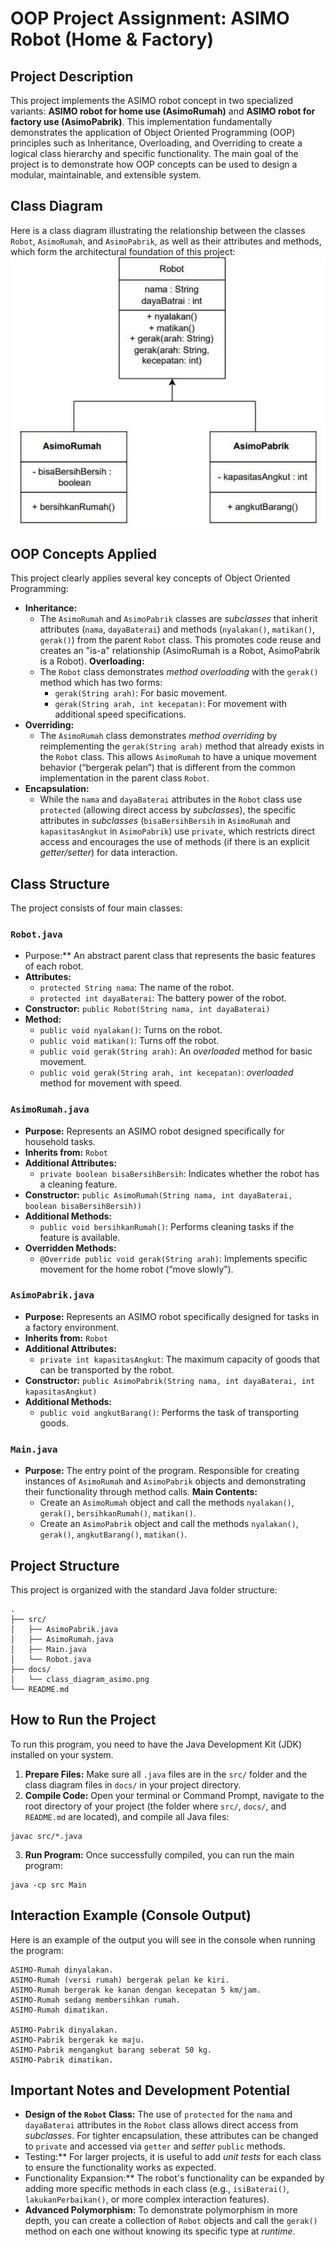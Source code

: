 # OOP Project Assignment: ASIMO Robot (Home & Factory)
## Project Description
This project implements the ASIMO robot concept in two specialized variants: **ASIMO robot for home use (AsimoRumah)** and **ASIMO robot for factory use (AsimoPabrik)**. This implementation fundamentally demonstrates the application of Object Oriented Programming (OOP) principles such as Inheritance, Overloading, and Overriding to create a logical class hierarchy and specific functionality.
The main goal of the project is to demonstrate how OOP concepts can be used to design a modular, maintainable, and extensible system.
## Class Diagram
Here is a class diagram illustrating the relationship between the classes `Robot`, `AsimoRumah`, and `AsimoPabrik`, as well as their attributes and methods, which form the architectural foundation of this project:
![Class Diagram ASIMO Robot](ASIMO/docs/diagram_kelas_asimo.png)
## OOP Concepts Applied
This project clearly applies several key concepts of Object Oriented Programming:
* **Inheritance:**
    * The `AsimoRumah` and `AsimoPabrik` classes are *subclasses* that inherit attributes (`nama`, `dayaBaterai`) and methods (`nyalakan()`, `matikan()`, `gerak()`) from the parent `Robot` class. This promotes code reuse and creates an "is-a" relationship (AsimoRumah is a Robot, AsimoPabrik is a Robot).
**Overloading:**
    * The `Robot` class demonstrates *method overloading* with the `gerak()` method which has two forms:
        * `gerak(String arah)`: For basic movement.
        * `gerak(String arah, int kecepatan)`: For movement with additional speed specifications.
* **Overriding:**
    * The `AsimoRumah` class demonstrates *method overriding* by reimplementing the `gerak(String arah)` method that already exists in the `Robot` class. This allows `AsimoRumah` to have a unique movement behavior (“bergerak pelan”) that is different from the common implementation in the parent class `Robot`.
* **Encapsulation:**
    * While the `nama` and `dayaBaterai` attributes in the `Robot` class use `protected` (allowing direct access by *subclasses*), the specific attributes in *subclasses* (`bisaBersihBersih` in `AsimoRumah` and `kapasitasAngkut` in `AsimoPabrik`) use `private`, which restricts direct access and encourages the use of methods (if there is an explicit *getter/setter*) for data interaction.
## Class Structure
The project consists of four main classes:
### `Robot.java`
* Purpose:** An abstract parent class that represents the basic features of each robot.
* **Attributes:**
    * `protected String nama`: The name of the robot.
    * `protected int dayaBaterai`: The battery power of the robot.
* **Constructor:** `public Robot(String nama, int dayaBaterai)`
* **Method:**
    * `public void nyalakan()`: Turns on the robot.
    * `public void matikan()`: Turns off the robot.
    * `public void gerak(String arah)`: An *overloaded* method for basic movement.
    * `public void gerak(String arah, int kecepatan)`: *overloaded* method for movement with speed.
### `AsimoRumah.java`
* **Purpose:** Represents an ASIMO robot designed specifically for household tasks.
* **Inherits from:** `Robot`
* **Additional Attributes:**
    * `private boolean bisaBersihBersih`: Indicates whether the robot has a cleaning feature.
* **Constructor:** `public AsimoRumah(String nama, int dayaBaterai, boolean bisaBersihBersih))`
* **Additional Methods:**
    * `public void bersihkanRumah()`: Performs cleaning tasks if the feature is available.
* **Overridden Methods:**
    * `@Override public void gerak(String arah)`: Implements specific movement for the home robot (“move slowly”).
### `AsimoPabrik.java`
* **Purpose:** Represents an ASIMO robot specifically designed for tasks in a factory environment.
* **Inherits from:** `Robot`
* **Additional Attributes:**
    * `private int kapasitasAngkut`: The maximum capacity of goods that can be transported by the robot.
* **Constructor:** `public AsimoPabrik(String nama, int dayaBaterai, int kapasitasAngkut)`
* **Additional Methods:**
    * `public void angkutBarang()`: Performs the task of transporting goods.
### `Main.java`
* **Purpose:** The entry point of the program. Responsible for creating instances of `AsimoRumah` and `AsimoPabrik` objects and demonstrating their functionality through method calls.
**Main Contents:**
    * Create an `AsimoRumah` object and call the methods `nyalakan()`, `gerak()`, `bersihkanRumah()`, `matikan()`.
    * Create an `AsimoPabrik` object and call the methods `nyalakan()`, `gerak()`, `angkutBarang()`, `matikan()`.
## Project Structure
This project is organized with the standard Java folder structure:
```
.
├── src/
│   ├── AsimoPabrik.java
│   ├── AsimoRumah.java
│   ├── Main.java
│   └── Robot.java
├── docs/
│   └── class_diagram_asimo.png 
└── README.md
```
## How to Run the Project
To run this program, you need to have the Java Development Kit (JDK) installed on your system.
1.  **Prepare Files:**
 Make sure all `.java` files are in the `src/` folder and the class diagram files in `docs/` in your project directory.
2.  **Compile Code:**
 Open your terminal or Command Prompt, navigate to the root directory of your project (the folder where `src/`, `docs/`, and `README.md` are located), and compile all Java files:
 ```
 javac src/*.java
 ```
3.  **Run Program:**
 Once successfully compiled, you can run the main program:
 ```
 java -cp src Main
 ```
## Interaction Example (Console Output)
Here is an example of the output you will see in the console when running the program:
```
ASIMO-Rumah dinyalakan.
ASIMO-Rumah (versi rumah) bergerak pelan ke kiri.
ASIMO-Rumah bergerak ke kanan dengan kecepatan 5 km/jam.
ASIMO-Rumah sedang membersihkan rumah.
ASIMO-Rumah dimatikan.

ASIMO-Pabrik dinyalakan.
ASIMO-Pabrik bergerak ke maju.
ASIMO-Pabrik mengangkut barang seberat 50 kg.
ASIMO-Pabrik dimatikan.
```
## Important Notes and Development Potential
* **Design of the `Robot` Class:** The use of `protected` for the `nama` and `dayaBaterai` attributes in the `Robot` class allows direct access from *subclasses*. For tighter encapsulation, these attributes can be changed to `private` and accessed via `getter` and *setter* `public` methods.
* Testing:** For larger projects, it is useful to add *unit tests* for each class to ensure the functionality works as expected.
* Functionality Expansion:** The robot's functionality can be expanded by adding more specific methods in each class (e.g., `isiBaterai()`, `lakukanPerbaikan()`, or more complex interaction features).
* **Advanced Polymorphism:** To demonstrate polymorphism in more depth, you can create a collection of `Robot` objects and call the `gerak()` method on each one without knowing its specific type at *runtime*.
